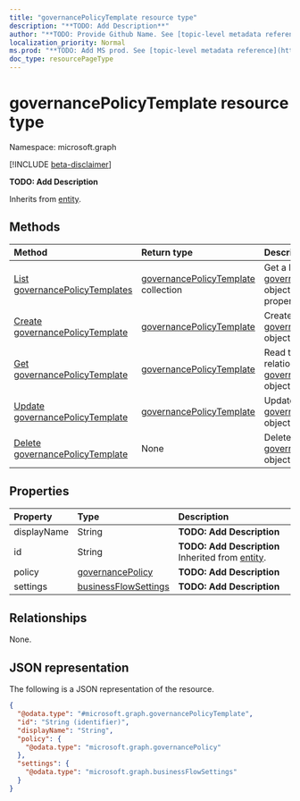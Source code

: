 ```yaml
---
title: "governancePolicyTemplate resource type"
description: "**TODO: Add Description**"
author: "**TODO: Provide Github Name. See [topic-level metadata reference](https://msgo.azurewebsites.net/add/document/guidelines/metadata.html#topic-level-metadata)**"
localization_priority: Normal
ms.prod: "**TODO: Add MS prod. See [topic-level metadata reference](https://msgo.azurewebsites.net/add/document/guidelines/metadata.html#topic-level-metadata)**"
doc_type: resourcePageType
---
```


# governancePolicyTemplate resource type

Namespace: microsoft.graph

[!INCLUDE [beta-disclaimer](../../includes/beta-disclaimer.md)]

**TODO: Add Description**


Inherits from [entity](../resources/entity.md).

## Methods
|Method|Return type|Description|
|:---|:---|:---|
|[List governancePolicyTemplates](../api/governancepolicytemplate-list.md)|[governancePolicyTemplate](../resources/governancepolicytemplate.md) collection|Get a list of the [governancePolicyTemplate](../resources/governancepolicytemplate.md) objects and their properties.|
|[Create governancePolicyTemplate](../api/governancepolicytemplate-create.md)|[governancePolicyTemplate](../resources/governancepolicytemplate.md)|Create a new [governancePolicyTemplate](../resources/governancepolicytemplate.md) object.|
|[Get governancePolicyTemplate](../api/governancepolicytemplate-get.md)|[governancePolicyTemplate](../resources/governancepolicytemplate.md)|Read the properties and relationships of a [governancePolicyTemplate](../resources/governancepolicytemplate.md) object.|
|[Update governancePolicyTemplate](../api/governancepolicytemplate-update.md)|[governancePolicyTemplate](../resources/governancepolicytemplate.md)|Update the properties of a [governancePolicyTemplate](../resources/governancepolicytemplate.md) object.|
|[Delete governancePolicyTemplate](../api/governancepolicytemplate-delete.md)|None|Deletes a [governancePolicyTemplate](../resources/governancepolicytemplate.md) object.|

## Properties
|Property|Type|Description|
|:---|:---|:---|
|displayName|String|**TODO: Add Description**|
|id|String|**TODO: Add Description** Inherited from [entity](../resources/entity.md).|
|policy|[governancePolicy](../resources/governancepolicy.md)|**TODO: Add Description**|
|settings|[businessFlowSettings](../resources/businessflowsettings.md)|**TODO: Add Description**|

## Relationships
None.

## JSON representation
The following is a JSON representation of the resource.
<!-- {
  "blockType": "resource",
  "keyProperty": "id",
  "@odata.type": "microsoft.graph.governancePolicyTemplate",
  "baseType": "microsoft.graph.entity",
  "openType": true
}
-->
``` json
{
  "@odata.type": "#microsoft.graph.governancePolicyTemplate",
  "id": "String (identifier)",
  "displayName": "String",
  "policy": {
    "@odata.type": "microsoft.graph.governancePolicy"
  },
  "settings": {
    "@odata.type": "microsoft.graph.businessFlowSettings"
  }
}
```

